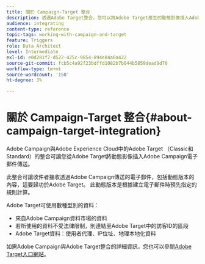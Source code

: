 ```yaml
---
title: 關於 Campaign-Target 整合
description: 透過Adobe Target整合，您可以將Adobe Target產生的動態影像插入Adobe Campaign訊息。
audience: integrating
content-type: reference
topic-tags: working-with-campaign-and-target
feature: Triggers
role: Data Architect
level: Intermediate
exl-id: e0d281f7-d522-425c-9854-894e84a0a422
source-git-commit: fcb5c4a92f23bdffd1082b7b044b5859dead9d70
workflow-type: tm+mt
source-wordcount: '158'
ht-degree: 3%

---
```


# 關於 Campaign-Target 整合{#about-campaign-target-integration}

Adobe Campaign與Adobe Experience Cloud中的Adobe Target （Classic和Standard）的整合可讓您從Adobe Target將動態影像插入Adobe Campaign電子郵件傳送。

此整合可讓收件者接收透過Adobe Campaign傳送的電子郵件，包括動態版本的內容，這要歸功於Adobe Target。 此動態版本是根據建立電子郵件時預先指定的規則計算。

Adobe Target可使用數種型別的資料：

* 來自Adobe Campaign資料市場的資料
* 若所使用的資料不受法律限制，則連結至Adobe Target中的訪客ID的區段
* Adobe Target資料：使用者代理、IP位址、地理本地化資料

如需Adobe Campaign與Adobe Target整合的詳細資訊，您也可以參閱[Adobe Target入口網站](https://experienceleague.adobe.com/docs/target/using/integrate/campaign-and-target.html?lang=zh-Hant)。
